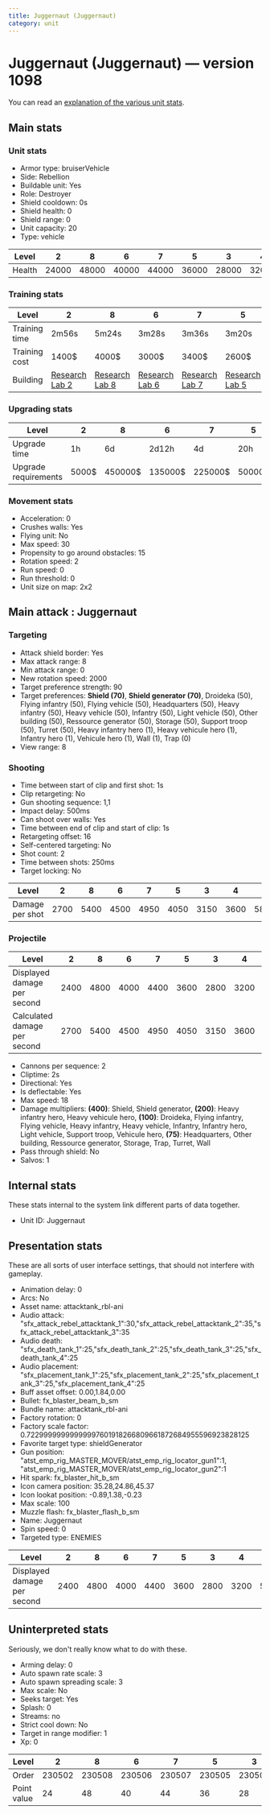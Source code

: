 ```yaml
---
title: Juggernaut (Juggernaut)
category: unit
---
```


# Juggernaut (Juggernaut) — version 1098

You can read an [explanation  of the various unit stats](unitexplained.md).

## Main stats

### Unit stats

  * Armor type: bruiserVehicle
  * Side: Rebellion
  * Buildable unit: Yes
  * Role: Destroyer
  * Shield cooldown: 0s
  * Shield health: 0
  * Shield range: 0
  * Unit capacity: 20
  * Type: vehicle

|Level |2    |8    |6    |7    |5    |3    |4    |9    |1    |10   |
|------|-----|-----|-----|-----|-----|-----|-----|-----|-----|-----|
|Health|24000|48000|40000|44000|36000|28000|32000|52000|20000|60000|


### Training stats

|Level        |2                                     |8                                     |6                                     |7                                     |5                                     |3                                     |4                                     |9                                     |1                             |10                                     |
|-------------|--------------------------------------|--------------------------------------|--------------------------------------|--------------------------------------|--------------------------------------|--------------------------------------|--------------------------------------|--------------------------------------|------------------------------|---------------------------------------|
|Training time|2m56s                                 |5m24s                                 |3m28s                                 |3m36s                                 |3m20s                                 |3m4s                                  |3m12s                                 |5m44s                                 |2m48s                         |6m4s                                   |
|Training cost|1400$                                 |4000$                                 |3000$                                 |3400$                                 |2600$                                 |1800$                                 |2200$                                 |4200$                                 |1000$                         |4600$                                  |
|Building     |[Research Lab 2](rebelOffenseLab.html)|[Research Lab 8](rebelOffenseLab.html)|[Research Lab 6](rebelOffenseLab.html)|[Research Lab 7](rebelOffenseLab.html)|[Research Lab 5](rebelOffenseLab.html)|[Research Lab 3](rebelOffenseLab.html)|[Research Lab 4](rebelOffenseLab.html)|[Research Lab 9](rebelOffenseLab.html)|[Factory 5](rebelFactory.html)|[Research Lab 10](rebelOffenseLab.html)|


### Upgrading stats

|Level               |2    |8      |6      |7      |5     |3     |4     |9       |1    |10      |
|--------------------|-----|-------|-------|-------|------|------|------|--------|-----|--------|
|Upgrade time        |1h   |6d     |2d12h  |4d     |20h   |2h30m |7h    |1w1d    |0s   |1w5d    |
|Upgrade requirements|5000$|450000$|135000$|225000$|50000$|10000$|20000$|1500000$|4000$|2500000$|


### Movement stats

  * Acceleration: 0
  * Crushes walls: Yes
  * Flying unit: No
  * Max speed: 30
  * Propensity to go around obstacles: 15
  * Rotation speed: 2
  * Run speed: 0
  * Run threshold: 0
  * Unit size on map: 2x2

## Main attack : Juggernaut

### Targeting

  * Attack shield border: Yes
  * Max attack range: 8
  * Min attack range: 0
  * New rotation speed: 2000
  * Target preference strength: 90
  * Target preferences: **Shield (70)**, **Shield generator (70)**, Droideka (50), Flying infantry (50), Flying vehicle (50), Headquarters (50), Heavy infantry (50), Heavy vehicle (50), Infantry (50), Light vehicle (50), Other building (50), Ressource generator (50), Storage (50), Support troop (50), Turret (50), Heavy infantry hero (1), Heavy vehicule hero (1), Infantry hero (1), Vehicule hero (1), Wall (1), Trap (0)
  * View range: 8

### Shooting

  * Time between start of clip and first shot: 1s
  * Clip retargeting: No
  * Gun shooting sequence: 1,1
  * Impact delay: 500ms
  * Can shoot over walls: Yes
  * Time between end of clip and start of clip: 1s
  * Retargeting offset: 16
  * Self-centered targeting: No
  * Shot count: 2
  * Time between shots: 250ms
  * Target locking: No

|Level          |2   |8   |6   |7   |5   |3   |4   |9   |1   |10  |
|---------------|----|----|----|----|----|----|----|----|----|----|
|Damage per shot|2700|5400|4500|4950|4050|3150|3600|5850|2250|6750|


### Projectile

|Level                       |2   |8   |6   |7   |5   |3   |4   |9   |1   |10  |
|----------------------------|----|----|----|----|----|----|----|----|----|----|
|Displayed damage per second |2400|4800|4000|4400|3600|2800|3200|5200|2000|6000|
|Calculated damage per second|2700|5400|4500|4950|4050|3150|3600|5850|2250|6750|


  * Cannons per sequence: 2
  * Cliptime: 2s
  * Directional: Yes
  * Is deflectable: Yes
  * Max speed: 18
  * Damage multipliers: **(400)**: Shield, Shield generator, **(200)**: Heavy infantry hero, Heavy vehicule hero, **(100)**: Droideka, Flying infantry, Flying vehicle, Heavy infantry, Heavy vehicle, Infantry, Infantry hero, Light vehicle, Support troop, Vehicule hero, **(75)**: Headquarters, Other building, Ressource generator, Storage, Trap, Turret, Wall
  * Pass through shield: No
  * Salvos: 1

## Internal stats

These stats internal to the system link different parts of data together.

  * Unit ID: Juggernaut

## Presentation stats

These are all sorts of user interface settings, that should not interfere with gameplay.

  * Animation delay: 0
  * Arcs: No
  * Asset name: attacktank_rbl-ani
  * Audio attack: "sfx_attack_rebel_attacktank_1":30,"sfx_attack_rebel_attacktank_2":35,"sfx_attack_rebel_attacktank_3":35
  * Audio death: "sfx_death_tank_1":25,"sfx_death_tank_2":25,"sfx_death_tank_3":25,"sfx_death_tank_4":25
  * Audio placement: "sfx_placement_tank_1":25,"sfx_placement_tank_2":25,"sfx_placement_tank_3":25,"sfx_placement_tank_4":25
  * Buff asset offset: 0.00,1.84,0.00
  * Bullet: fx_blaster_beam_b_sm
  * Bundle name: attacktank_rbl-ani
  * Factory rotation: 0
  * Factory scale factor: 0.72299999999999997601918266809661872684955596923828125
  * Favorite target type: shieldGenerator
  * Gun position: "atst_emp_rig_MASTER_MOVER/atst_emp_rig_locator_gun1":1, "atst_emp_rig_MASTER_MOVER/atst_emp_rig_locator_gun2":1
  * Hit spark: fx_blaster_hit_b_sm
  * Icon camera position: 35.28,24.86,45.37
  * Icon lookat position: -0.89,1.38,-0.23
  * Max scale: 100
  * Muzzle flash: fx_blaster_flash_b_sm
  * Name: Juggernaut
  * Spin speed: 0
  * Targeted type: ENEMIES

|Level                      |2   |8   |6   |7   |5   |3   |4   |9   |1   |10  |
|---------------------------|----|----|----|----|----|----|----|----|----|----|
|Displayed damage per second|2400|4800|4000|4400|3600|2800|3200|5200|2000|6000|


## Uninterpreted stats

Seriously, we don't really know what to do with these.

  * Arming delay: 0
  * Auto spawn rate scale: 3
  * Auto spawn spreading scale: 3
  * Max scale: No
  * Seeks target: Yes
  * Splash: 0
  * Streams: no
  * Strict cool down: No
  * Target in range modifier: 1
  * Xp: 0

|Level      |2     |8     |6     |7     |5     |3     |4     |9     |1     |10    |
|-----------|------|------|------|------|------|------|------|------|------|------|
|Order      |230502|230508|230506|230507|230505|230503|230504|230509|230501|230510|
|Point value|24    |48    |40    |44    |36    |28    |32    |52    |20    |60    |


